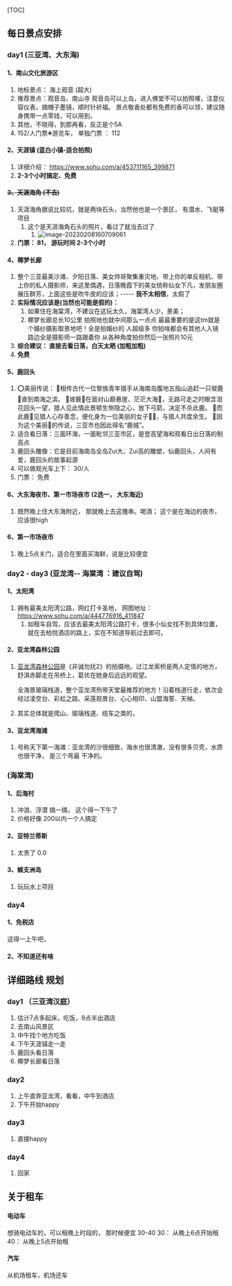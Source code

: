 [TOC]

## 每日景点安排

### day1 (三亚湾、大东海)

#### 1、南山文化旅游区

1. 地标景点： 海上观音 (超大)
2. 推荐景点：观音岛、南山寺
   观音岛可以上岛，进入佛堂不可以拍照噢，注意仪容仪表，摘帽子墨镜，顺时针祈福。
   景点敬香处都有免费的香可以领，建议随身携带一点零钱，可以用到。
3. 其他，不晓得，到那再看，反正是个5A
4. 152/人门票➕游览车， 单独门票 ： 112



#### 2、天涯镇  (蓝白小镇-适合拍照)

1. 详细介绍： https://www.sohu.com/a/453711165_399871
2. **2-3个小时搞定、免费**



#### ~~3、天涯海角  (不去)~~

1. 天涯海角据说比较坑，就是两块石头，当然他也是一个景区， 有潜水、飞艇等项目
   1. 这个是天涯海角石头的照片，看过了就当去过了
      1. ![image-20230208160709061](https://p.ipic.vip/42sr5i.png)
2. **门票： 81， 游玩时间  2-3个小时**



#### 4、椰梦长廊

1. 整个三亚最美沙滩、夕阳日落、美女帅哥聚集重灾地、带上你的单反相机、带上你的私人摄影师，来这里偶遇，日落晚霞下的美女统称仙女下凡，发朋友圈展压群芳，上面这些是吹牛皮的应该；-----   **我不太相信**，太假了
2. **实际情况应该是(当然也可能是假的)：** 
   1. 如果住在海棠湾，不建议在这玩太久，海棠湾人少，景美；
   2. 椰梦长廊总长10公里 拍照地也就中间那么一点点 最最重要的是这tm就是个婚纱摄影取景地吧！全是拍婚纱的 人超级多 你拍啥都会有其他人入镜 路边全是摄影师一路跟着你 从各种角度拍你然后一张照片10元
3. **综合建议：  直接去看日落，白天太晒 (加粗加粗)**
4. **免费**

#### 5、鹿回头

1. ⭕美丽传说：
   🔹相传古代一位黎族青年猎手从海南岛腹地五指山追赶一只坡鹿🦌直到南海之滨。
   🔹坡鹿🦌在面对山巅悬崖、茫茫大海🌊，无路可走之时眼含泪花回头一望，猎人见此情此景顿生恻隐之心，放下弓箭，决定不杀此鹿。
   🔹而此鹿🦌见猎人心存善念，便化身为一位美丽的女子💃🏻，与猎人共度余生。
   🔹因为这个美丽🌸的传说，三亚市也因此得名“鹿城”。
2. 适合看日落：三面环海，一面毗邻三亚市区，是登高望海和观看日出日落的制高点
3. 鹿回头雕像：它是目前海南岛全岛Zui大、Zui高的雕塑，仙鹿回头，人间有爱，鹿回头的故事起源
4. 可以做观光车上下：  30/人
5. 门票： 免费

#### 6、大东海夜市、第一市场夜市 (2选一， 大东海近)

1. 既然晚上住大东海附近， 那就晚上去这撸串。喝酒； 这个是在海边的夜市，应该很high

#### 6、第一市场夜市

1. 晚上5点关门，适合在里面买海鲜，说是比较便宜



### day2 - day3  (亚龙湾-- 海棠湾 ：建议自驾)



#### 1、**太阳湾**

1. 拥有最美太阳湾公路，网红打卡圣地， 网图地址： https://www.sohu.com/a/444776916_411847
   1. 如租车自驾，应该去最美太阳湾公路打卡，很多小仙女找不到具体位置，就在去柏悦酒店的路上，实在不知道导航过去即可。

#### 2、**亚龙湾森林公园**

1. [亚龙湾森林公园](https://www.zhihu.com/search?q=亚龙湾森林公园&search_source=Entity&hybrid_search_source=Entity&hybrid_search_extra={"sourceType"%3A"answer"%2C"sourceId"%3A2820009043})是《非诚勿扰2》的拍摄地。过江龙索桥是两人定情的地方，舒淇赤脚走在吊桥上，葛优在她身后远远的观望。

   全海景玻璃栈道，整个亚龙湾热带天堂最推荐的地方！沿着栈道行走，依次会经过凌空台、彩虹之路、采莲观景台、心心相印、山盟海誓、天梯。

2. 其实总体就是爬山、玻璃栈道、缆车之类的，

#### 3、亚龙湾海滩

1. 号称天下第一海滩：亚龙湾的沙很细致，海水也很清澈，没有很多贝壳，水质也很干净， 是三个弯最 干净的。

### (海棠湾)

#### 1、后海村

1. 冲浪、浮潜 搞一搞， 这个得一下午了
2. 价格好像 200以内一个人搞定

#### 2、亚特兰蒂斯

1. 太贵了   0.0

#### 3、蜈支洲岛

1. 玩玩水上项目



### day4 

#### 1、免税店

这得一上午吧，

#### 2、不知道还有啥





## 详细路线 规划

### day1   （三亚湾汉庭）

1. 估计7点多起床，吃饭，9点半出酒店
2. 去南山风景区
3. 中午找个地方吃饭
4. 下午天涯镇走一走
5. 鹿回头看日落
6. 椰梦长廊看日落

### day2  

1. 上午直奔亚龙湾，看看，中午到酒店
2. 下午开始happy

### day3

1. 直接happy

### day4

1. 回家



## 关于租车

#### 电动车

想骑电动车的，可以租晚上时段的， 那时候便宜 30-40
30： 从晚上6点开始租
40： 从晚上5点开始租

#### 汽车

从机场租车，机场还车